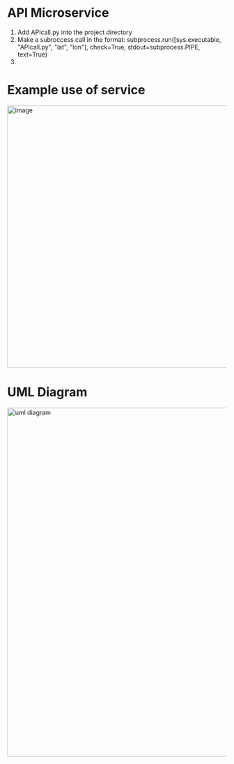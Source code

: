# API Microservice

1) Add APIcall.py into the project directory
2) Make a subroccess call in the format:
 subprocess.run([sys.executable, "APIcall.py", "lat", "lon"], check=True, stdout=subprocess.PIPE, text=True)
3) 
# Example use of service
<img width="601" alt="image" src="https://github.com/allecole/microservice/assets/107892544/e526152e-0667-4484-b82c-2c0f8b9290c3">


# UML Diagram

<img width="800" alt="uml diagram" src="https://github.com/allecole/microservice/assets/107892544/67dbefc8-3993-4018-ae9c-0b24e070b9f2">
